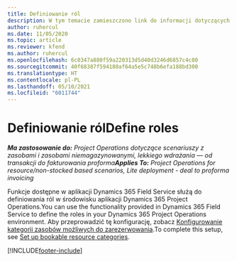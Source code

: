 ```yaml
---
title: Definiowanie ról
description: W tym temacie zamieszczono link do informacji dotyczących sposobu konfigurowania kategorii zasobów możliwych do zarezerwowania.
author: ruhercul
ms.date: 11/05/2020
ms.topic: article
ms.reviewer: kfend
ms.author: ruhercul
ms.openlocfilehash: 6c0347a880f59a220313d5d40d3246d6857c4c80
ms.sourcegitcommit: 40f68387f594180af64a5e5c748b6efa188bd300
ms.translationtype: HT
ms.contentlocale: pl-PL
ms.lasthandoff: 05/10/2021
ms.locfileid: "6011744"
---
```

# <a name="define-roles"></a><span data-ttu-id="77126-103">Definiowanie ról</span><span class="sxs-lookup"><span data-stu-id="77126-103">Define roles</span></span>

<span data-ttu-id="77126-104">_**Ma zastosowanie do:** Project Operations dotyczące scenariuszy z zasobami i zasobami niemagazynowanymi, lekkiego wdrażania — od transakcji do fakturowania proforma_</span><span class="sxs-lookup"><span data-stu-id="77126-104">_**Applies To:** Project Operations for resource/non-stocked based scenarios, Lite deployment - deal to proforma invoicing_</span></span>

<span data-ttu-id="77126-105">Funkcje dostępne w aplikacji Dynamics 365 Field Service służą do definiowania ról w środowisku aplikacji Dynamics 365 Project Operations.</span><span class="sxs-lookup"><span data-stu-id="77126-105">You can use the functionality provided in Dynamics 365 Field Service to define the roles in your Dynamics 365 Project Operations environment.</span></span> <span data-ttu-id="77126-106">Aby przeprowadzić tę konfigurację, zobacz [Konfigurowanie kategorii zasobów możliwych do zarezerwowania](/dynamics365/field-service/set-up-bookable-resource-categories).</span><span class="sxs-lookup"><span data-stu-id="77126-106">To complete this setup, see [Set up bookable resource categories](/dynamics365/field-service/set-up-bookable-resource-categories).</span></span>


[!INCLUDE[footer-include](../includes/footer-banner.md)]